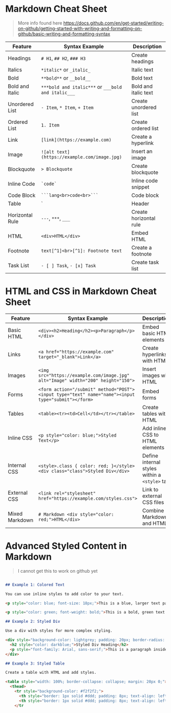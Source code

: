 # Markdown Cheat Sheet

> More info found here https://docs.github.com/en/get-started/writing-on-github/getting-started-with-writing-and-formatting-on-github/basic-writing-and-formatting-syntax


| Feature            | Syntax Example                                                     | Description                              |
|--------------------|--------------------------------------------------------------------|------------------------------------------|
| Headings           | `# H1`, `## H2`, `### H3`                                          | Create headings                          |
| Italics            | `*italic*` or `_italic_`                                           | Italic text                              |
| Bold               | `**bold**` or `__bold__`                                           | Bold text                                |
| Bold and Italic    | `***bold and italic***` or `___bold and italic___`                 | Bold and italic text                     |
| Unordered List     | `- Item`, `* Item`, `+ Item`                                       | Create unordered list                    |
| Ordered List       | `1. Item`                                                          | Create ordered list                      |
| Link               | `[link](https://example.com)`                                      | Create a hyperlink                       |
| Image              | `![alt text](https://example.com/image.jpg)`                       | Insert an image                          |
| Blockquote         | `> Blockquote`                                                     | Create blockquote                        |
| Inline Code        | `` `code` ``                                                       | Inline code snippet                      |
| Code Block         | ```` ```lang<br>code<br>``` ````                                   | Code block                               |
| Table              | `| Header | Header |<br>|--------|--------|<br>| Cell | Cell |`    | Create a table                          |
| Horizontal Rule    | `---`, `***`, `___`                                                | Create horizontal rule                   |
| HTML               | `<div>HTML</div>`                                                  | Embed HTML                               |
| Footnote           | `text[^1]<br>[^1]: Footnote text`                                  | Create a footnote                        |
| Task List          | `- [ ] Task`, `- [x] Task`                                         | Create task list                         |


# HTML and CSS in Markdown Cheat Sheet

| Feature         | Syntax Example                                                                                     | Description                                     |
|-----------------|----------------------------------------------------------------------------------------------------|-------------------------------------------------|
| Basic HTML      | `<div><h2>Heading</h2><p>Paragraph</p></div>`                                                      | Embed basic HTML elements                       |
| Links           | `<a href="https://example.com" target="_blank">Link</a>`                                           | Create hyperlinks with HTML                     |
| Images          | `<img src="https://example.com/image.jpg" alt="Image" width="200" height="150">`                   | Insert images with HTML                         |
| Forms           | `<form action="/submit" method="POST"><input type="text" name="name"><input type="submit"></form>` | Embed forms                                     |
| Tables          | `<table><tr><td>Cell</td></tr></table>`                                                            | Create tables with HTML                         |
| Inline CSS      | `<p style="color: blue;">Styled Text</p>`                                                          | Add inline CSS to HTML elements                 |
| Internal CSS    | `<style>.class { color: red; }</style><div class="class">Styled Div</div>`                         | Define internal styles within a `<style>` tag   |
| External CSS    | `<link rel="stylesheet" href="https://example.com/styles.css">`                                    | Link to external CSS files                      |
| Mixed Markdown  | `# Markdown <div style="color: red;">HTML</div>`                                                   | Combine Markdown and HTML                       |

# Advanced Styled Content in Markdown
> I cannot get this to work on github yet

```markdown

## Example 1: Colored Text

You can use inline styles to add color to your text.

<p style="color: blue; font-size: 18px;">This is a blue, larger text paragraph.</p>

<p style="color: green; font-weight: bold;">This is a bold, green text.</p>

## Example 2: Styled Div

Use a div with styles for more complex styling.

<div style="background-color: lightgrey; padding: 20px; border-radius: 10px;">
  <h2 style="color: darkblue;">Styled Div Heading</h2>
  <p style="font-family: Arial, sans-serif;">This is a paragraph inside a styled div. The div has a light grey background, padding, and rounded corners.</p>
</div>

## Example 3: Styled Table

Create a table with HTML and add styles.

<table style="width: 100%; border-collapse: collapse; margin: 20px 0;">
  <thead>
    <tr style="background-color: #f2f2f2;">
      <th style="border: 1px solid #ddd; padding: 8px; text-align: left;">Header 1</th>
      <th style="border: 1px solid #ddd; padding: 8px; text-align: left;">Header 2</th>
    </tr

```


